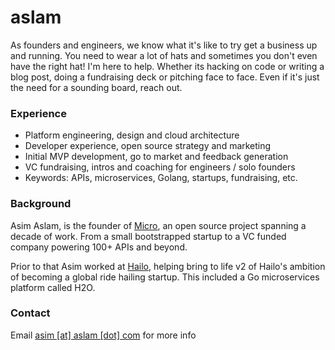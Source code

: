 # aslam

As founders and engineers, we know what it's like to try get a business up and running. You need to wear a lot of hats and sometimes you don't even have the right hat! I'm here to help. Whether its hacking on code or writing a blog post, doing a fundraising deck or pitching face to face. Even if it's just the need for a sounding board, reach out.

### Experience 

- Platform engineering, design and cloud architecture
- Developer experience, open source strategy and marketing
- Initial MVP development, go to market and feedback generation
- VC fundraising, intros and coaching for engineers / solo founders
- Keywords: APIs, microservices, Golang, startups, fundraising, etc.

### Background

Asim Aslam, is the founder of [Micro](https://micro.dev), an open source project spanning a decade of work. From a small bootstrapped startup to a VC funded company powering 100+ APIs and beyond.

Prior to that Asim worked at [Hailo](https://en.wikipedia.org/wiki/Hailo), helping bring to 
life v2 of Hailo's ambition of becoming a global ride hailing startup. This included a Go microservices platform called H2O.

### Contact

Email [asim [at] aslam [dot] com](mailto:asim@aslam.com) for more info
